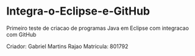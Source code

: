 # Integra-o-Eclipse-e-GitHub
Primeiro teste de criacao de programas Java em Eclipse com integracao com GitHub

Criador: Gabriel Martins Rajao 
Matricula: 801792
